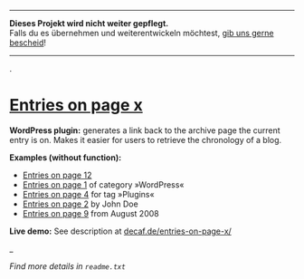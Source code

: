 --------------------------------------------------

**Dieses Projekt wird nicht weiter gepflegt.**  
Falls du es übernehmen und weiterentwickeln möchtest, [gib uns gerne bescheid](https://twitter.com/_DECAF)!

--------------------------------------------------

.  


# [Entries on page x](https://wordpress.org/plugins/entries-on-page-x/)

**WordPress plugin:** generates a link back to the archive page the current entry is on. Makes it easier for users to retrieve the chronology of a blog.

**Examples (without function):**

* [Entries on page 12](#)
* [Entries on page 1](#) of category »WordPress«
* [Entries on page 4](#) for tag »Plugins«
* [Entries on page 2](#) by John Doe
* [Entries on page 9](#) from August 2008

**Live demo:**
See description at [decaf.de/entries-on-page-x/](http://decaf.de/entries-on-page-x/)

_  
  
_Find more details in `readme.txt`_